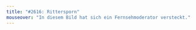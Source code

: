 ```yaml
---
title: "#2616: Rittersporn"
mouseover: "In diesem Bild hat sich ein Fernsehmoderator versteckt."
---
```


